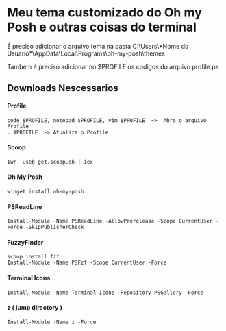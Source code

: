 # Meu tema customizado do Oh my Posh e outras coisas do terminal



<p>É preciso adicionar o arquivo tema na pasta C:\Users\*Nome do Usuario*\AppData\Local\Programs\oh-my-posh\themes </p>

<p>Tambem é preciso adicionar no $PROFILE os codigos do arquivo profile.ps </p>



## Downloads Nescessarios

#### Profile

```
code $PROFILE, notepad $PROFILE, vim $PROFILE  ~>  Abre o arquivo Profile
. $PROFILE  ~> Atualiza o Profile
```



#### Scoop 

```
Iwr -useb get.scoop.sh | iex
```




#### Oh My Posh 

```
winget install oh-my-posh
```





#### PSReadLine 

```
Install-Module -Name PSReadLine -AllowPrerelease -Scope CurrentUser -Force -SkipPublisherCheck
```




#### FuzzyFinder

```
scoop install fzf
Install-Module -Name PSFzf -Scope CurrentUser -Force
```




#### Terminal Icons 

```
Install-Module -Name Terminal-Icons -Repository PSGallery -Force
```



#### z ( jump directory )
```
Install-Module -Name z -Force
```
